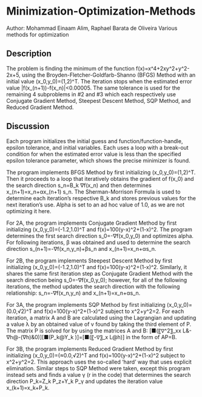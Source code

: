 # Minimization-Optimization-Methods
Author: Mohammad Einaam Alim, Raphael Barata de Oliveira
Various methods for optimization

## Description
The problem is finding the minimum of the function f(x)=x^4+2xy^2+y^2-2x+5, using the Broyden-Fletcher-Goldfarb-Shanno (BFGS) Method with an initial value (x_0,y_0)=(1,2)^T. The iteration stops when the estimated error value |f(x_(n+1))-f(x_n)|<0.00005. The same tolerance is used for the remaining 4 subproblems in #2 and #3 which each respectively use Conjugate Gradient Method, Steepest Descent Method, SQP Method, and Reduced Gradient Method.

## Discussion
Each program initializes the initial guess and function/function-handle, epsilon tolerance, and initial variables. Each uses a loop with a break-out condition for when the estimated error value is less than the specified epsilon tolerance parameter, which shows the precise minimizer is found. <br>

The program implements BFGS Method by first initializing (x_0,y_0)=(1,2)^T. Then it proceeds to a loop that iteratively obtains the gradient of f(x_0) and the search direction s_n=B_k ∇f(x_n) and then determines x_(n+1)=x_n+αx_(n+1) s_n. The Sherman-Morrison Formula is used to determine each iteration’s respective B_k and stores previous values for the next iteration’s use. Alpha is set to an ad hoc value of 1.0, as we are not optimizing it here. <br>

For 2A, the program implements Conjugate Gradient Method by first initializing (x_0,y_0)=(-1.2,1.0)^T and f(x)=100(y-x)^2+(1-x)^2. The program determines the first search direction  s_0=-∇f(x_0,y_0) and optimizes alpha. For following iterations, β was obtained and used to determine the search direction s_(n+1)=-∇f(x_n,y_n)+βs_n and x_(n+1)=x_n+αs_n. <br>

For 2B, the program implements Steepest Descent Method by first initializing (x_0,y_0)=(-1.2,1.0)^T and f(x)=100(y-x)^2+(1-x)^2. Similarly, it shares the same first iteration step as Conjugate Gradient Method with the search direction being s_0=-∇f(x_0,y_0); however, for all of the following iterations, the method updates the search direction with the following relationship: s_n=-∇f(x_n,y_n) and x_(n+1)=x_n+αs_n. <br>

For 3A, the program implements SQP Method by first initializing (x_0,y_0)=(0.0,√2)^T and f(x)=100(y-x)^2+(1-x)^2 subject to x^2+y^2=2. For each iteration, a matrix A and B are calculated using the Lagrangian and updating a value λ by an obtained value of v found by taking the third element of P. The matrix P is solved for by using the matrices A and B:
[■(〖∇^2〗_xx L&-∇h@-(∇h)&0)][■(P_k@Y_k )]=[■(〖-∇〗_x L@h)]
in the form of AP=B. <br>

For 3B, the program implements Reduced Gradient Method by first initializing (x_0,y_0)=(≈0.0,√2)^T and f(x)=100(y-x)^2+(1-x)^2 subject to x^2+y^2=2. This approach uses the so-called ‘hard’ way that uses explicit elimination. Similar steps to SQP Method were taken, except this program instead sets and finds a value γ (r in the code) that determines the search direction P_k=Z_k P_z+Y_k P_γ and updates the iteration value x_(k+1)=x_k+P_k.
